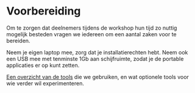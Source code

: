# Voorbereiding

Om te zorgen dat deelnemers tijdens de workshop hun tijd zo nuttig mogelijk besteden vragen we iedereen om een aantal zaken voor te bereiden.

Neem je eigen laptop mee, zorg dat je installatierechten hebt. Neem ook een USB mee met tenminste 1Gb aan schijfruimte, zodat je de portable applicaties er op kunt zetten.

[Een overzicht van de tools](tools.md) die we gebruiken, en wat optionele tools voor wie verder wil experimenteren. 


